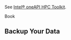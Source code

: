

See [Intel® oneAPI HPC Toolkit](https://www.intel.com/content/www/us/en/developer/tools/oneapi/hpc-toolkit.html). 

Book 

## Backup Your Data 